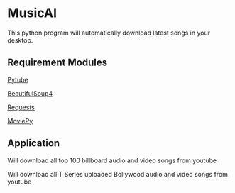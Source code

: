 # MusicAI
This python program will automatically download latest songs in your desktop.


**Requirement Modules**
-
[Pytube](https://python-pytube.readthedocs.io/en/latest/)

[BeautifulSoup4](https://www.crummy.com/software/BeautifulSoup/bs4/doc/)

[Requests](https://requests.readthedocs.io/en/master/)

[MoviePy](https://zulko.github.io/moviepy/)


**Application**
-
Will download all top 100 billboard audio and video songs from youtube

Will download all T Series uploaded Bollywood audio and video songs from youtube  
